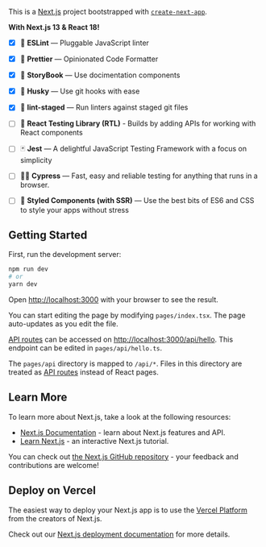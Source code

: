 This is a [Next.js](https://nextjs.org/) project bootstrapped with [`create-next-app`](https://github.com/vercel/next.js/tree/canary/packages/create-next-app).

**With Next.js 13 & React 18!**

- [x] 📏 **ESLint** — Pluggable JavaScript linter
- [x] 💖 **Prettier** — Opinionated Code Formatter
- [x] 🐶 **StoryBook** — Use docimentation components
- [x] 🐶 **Husky** — Use git hooks with ease
- [x] 🚫 **lint-staged** — Run linters against staged git files
- [ ] 🐙 **React Testing Library (RTL)** - Builds by adding APIs for working with React components
- [ ] 🃏 **Jest** — A delightful JavaScript Testing Framework with a focus on simplicity
- [ ] 🧑‍🔬 **Cypress** — Fast, easy and reliable testing for anything that runs in a browser.
- [ ] 💅 **Styled Components (with SSR)** — Use the best bits of ES6 and CSS to style your apps without stress


## Getting Started

First, run the development server:

```bash
npm run dev
# or
yarn dev
```

Open [http://localhost:3000](http://localhost:3000) with your browser to see the result.

You can start editing the page by modifying `pages/index.tsx`. The page auto-updates as you edit the file.

[API routes](https://nextjs.org/docs/api-routes/introduction) can be accessed on [http://localhost:3000/api/hello](http://localhost:3000/api/hello). This endpoint can be edited in `pages/api/hello.ts`.

The `pages/api` directory is mapped to `/api/*`. Files in this directory are treated as [API routes](https://nextjs.org/docs/api-routes/introduction) instead of React pages.

## Learn More

To learn more about Next.js, take a look at the following resources:

- [Next.js Documentation](https://nextjs.org/docs) - learn about Next.js features and API.
- [Learn Next.js](https://nextjs.org/learn) - an interactive Next.js tutorial.

You can check out [the Next.js GitHub repository](https://github.com/vercel/next.js/) - your feedback and contributions are welcome!

## Deploy on Vercel

The easiest way to deploy your Next.js app is to use the [Vercel Platform](https://vercel.com/new?utm_medium=default-template&filter=next.js&utm_source=create-next-app&utm_campaign=create-next-app-readme) from the creators of Next.js.

Check out our [Next.js deployment documentation](https://nextjs.org/docs/deployment) for more details.
